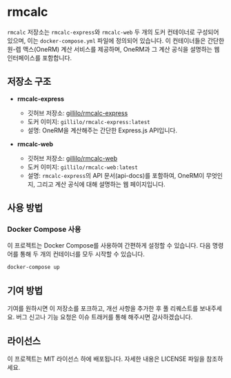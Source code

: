 # rmcalc

`rmcalc` 저장소는 `rmcalc-express`와 `rmcalc-web` 두 개의 도커 컨테이너로 구성되어 있으며, 이는 `docker-compose.yml` 파일에 정의되어 있습니다. 
이 컨테이너들은 간단한 원-렙 맥스(OneRM) 계산 서비스를 제공하며, OneRM과 그 계산 공식을 설명하는 웹 인터페이스를 포함합니다.

## 저장소 구조

- **rmcalc-express**
  - 깃허브 저장소: [gillilo/rmcalc-express](https://github.com/gillilo/rmcalc-express)
  - 도커 이미지: `gillilo/rmcalc-express:latest`
  - 설명: OneRM을 계산해주는 간단한 Express.js API입니다.

- **rmcalc-web**
  - 깃허브 저장소: [gillilo/rmcalc-web](https://github.com/gillilo/rmcalc-web)
  - 도커 이미지: `gillilo/rmcalc-web:latest`
  - 설명: `rmcalc-express`의 API 문서(api-docs)를 포함하여, OneRM이 무엇인지, 그리고 계산 공식에 대해 설명하는 웹 페이지입니다.

## 사용 방법

### Docker Compose 사용

이 프로젝트는 Docker Compose를 사용하여 간편하게 설정할 수 있습니다. 다음 명령어를 통해 두 개의 컨테이너를 모두 시작할 수 있습니다.

```bash
docker-compose up
```

## 기여 방법

기여를 원하시면 이 저장소를 포크하고, 개선 사항을 추가한 후 풀 리퀘스트를 보내주세요. 버그 신고나 기능 요청은 이슈 트래커를 통해 해주시면 감사하겠습니다.

## 라이선스

이 프로젝트는 MIT 라이선스 하에 배포됩니다. 자세한 내용은 LICENSE 파일을 참조하세요.
